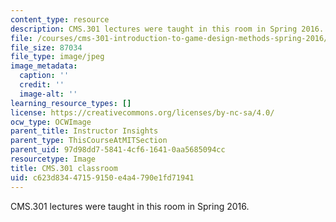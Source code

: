 ```yaml
---
content_type: resource
description: CMS.301 lectures were taught in this room in Spring 2016.
file: /courses/cms-301-introduction-to-game-design-methods-spring-2016/c623d83447159150e4a4790e1fd71941_35-310(2).jpg
file_size: 87034
file_type: image/jpeg
image_metadata:
  caption: ''
  credit: ''
  image-alt: ''
learning_resource_types: []
license: https://creativecommons.org/licenses/by-nc-sa/4.0/
ocw_type: OCWImage
parent_title: Instructor Insights
parent_type: ThisCourseAtMITSection
parent_uid: 97d98dd7-5841-4cf6-1641-0aa5685094cc
resourcetype: Image
title: CMS.301 classroom
uid: c623d834-4715-9150-e4a4-790e1fd71941
---
```

CMS.301 lectures were taught in this room in Spring 2016.